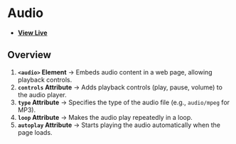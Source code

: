 # Audio

- [**View Live**](https://tahmid-sarker.github.io/Modern-HTML-CSS-Notes/03-More-HTML-Elements/01-Audio/)

## Overview

1. **`<audio>` Element** → Embeds audio content in a web page, allowing playback controls.
2. **`controls` Attribute** → Adds playback controls (play, pause, volume) to the audio player.
3. **`type` Attribute** → Specifies the type of the audio file (e.g., `audio/mpeg` for MP3).
4. **`loop` Attribute** → Makes the audio play repeatedly in a loop.
5. **`autoplay` Attribute** → Starts playing the audio automatically when the page loads.